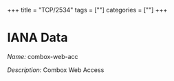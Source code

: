 +++
title = "TCP/2534"
tags = [""]
categories = [""]
+++

# IANA Data

_Name:_ combox-web-acc

_Description:_ Combox Web Access

